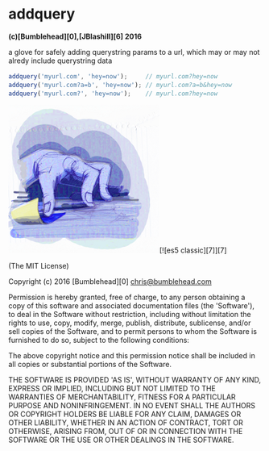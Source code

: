 addquery
========
**(c)[Bumblehead][0],[JBlashill][6] 2016**

a glove for safely adding querystring params to a url, which may or may not alredy include querystring data

```javascript
addquery('myurl.com', 'hey=now');     // myurl.com?hey=now
addquery('myurl.com?a=b', 'hey=now'); // myurl.com?a=b&hey=now
addquery('myurl.com?', 'hey=now');    // myurl.com?hey=now
```

![scrounge](https://github.com/iambumblehead/scroungejs/raw/master/img/hand.png)[![es5 classic][7]][7] 

(The MIT License)

Copyright (c) 2016 [Bumblehead][0] <chris@bumblehead.com>

Permission is hereby granted, free of charge, to any person obtaining a copy of this software and associated documentation files (the 'Software'), to deal in the Software without restriction, including without limitation the rights to use, copy, modify, merge, publish, distribute, sublicense, and/or sell copies of the Software, and to permit persons to whom the Software is furnished to do so, subject to the following conditions:

The above copyright notice and this permission notice shall be included in all copies or substantial portions of the Software.

THE SOFTWARE IS PROVIDED 'AS IS', WITHOUT WARRANTY OF ANY KIND, EXPRESS OR IMPLIED, INCLUDING BUT NOT LIMITED TO THE WARRANTIES OF MERCHANTABILITY, FITNESS FOR A PARTICULAR PURPOSE AND NONINFRINGEMENT. IN NO EVENT SHALL THE AUTHORS OR COPYRIGHT HOLDERS BE LIABLE FOR ANY CLAIM, DAMAGES OR OTHER LIABILITY, WHETHER IN AN ACTION OF CONTRACT, TORT OR OTHERWISE, ARISING FROM, OUT OF OR IN CONNECTION WITH THE SOFTWARE OR THE USE OR OTHER DEALINGS IN THE SOFTWARE.
